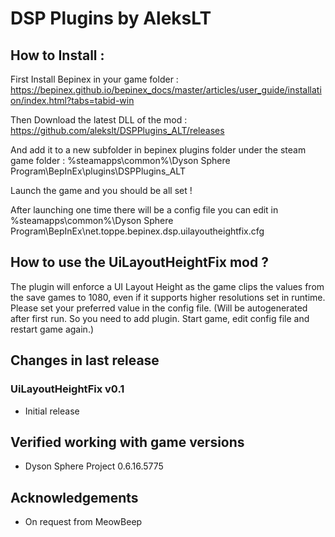 # DSP Plugins by AleksLT

## How to Install :

First Install Bepinex in your game
folder : https://bepinex.github.io/bepinex_docs/master/articles/user_guide/installation/index.html?tabs=tabid-win

Then Download the latest DLL of the mod : https://github.com/alekslt/DSPPlugins_ALT/releases

And add it to a new subfolder in bepinex plugins folder under the steam game folder : %steamapps\common%\Dyson Sphere Program\BepInEx\plugins\DSPPlugins_ALT

Launch the game and you should be all set !

After launching one time there will be a config file you can edit in %steamapps\common%\Dyson Sphere Program\BepInEx\net.toppe.bepinex.dsp.uilayoutheightfix.cfg

## How to use the UiLayoutHeightFix mod ?

The plugin will enforce a UI Layout Height as the game clips the values from the save games to 1080, even if it supports higher resolutions set in runtime.
Please set your preferred value in the config file. (Will be autogenerated after first run. So you need to add plugin. Start game, edit config file and restart game again.)

## Changes in last release

### UiLayoutHeightFix v0.1

* Initial release

## Verified working with game versions

* Dyson Sphere Project 0.6.16.5775

## Acknowledgements

* On request from MeowBeep
